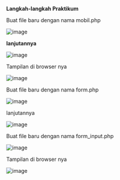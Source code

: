 


<b>Langkah-langkah Praktikum</b>

Buat file baru dengan nama mobil.php

![image](https://user-images.githubusercontent.com/101801920/171016879-ab9f881b-3c64-4404-b48c-1db0e59261a8.png)

<b>lanjutannya</b>

![image](https://user-images.githubusercontent.com/101801920/171016982-399b26a1-e360-4c9f-9cb9-72cb3d1be0d5.png)

Tampilan di browser nya

![image](https://user-images.githubusercontent.com/101801920/171017355-ef79445c-27d4-49d4-84bc-4418941b633b.png)

Buat file baru dengan nama form.php

![image](https://user-images.githubusercontent.com/101801920/171018665-1fa9e273-3d89-47eb-baed-027571ce5e7d.png)

lanjutannya

![image](https://user-images.githubusercontent.com/101801920/171018807-552b9a36-83e3-44c0-a4b2-92e681b14b47.png)

Buat file baru dengan nama form_input.php

![image](https://user-images.githubusercontent.com/101801920/171019039-8cde3e5f-216a-4db0-b567-7b144ae9e3b5.png)

Tampilan di browser nya

![image](https://user-images.githubusercontent.com/101801920/171019453-49e52eac-9a0f-4f17-801f-f6f40ec85355.png)
